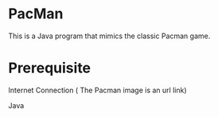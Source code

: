 # PacMan
This is a Java program that mimics the classic Pacman game.

# Prerequisite
Internet Connection ( The Pacman image is an url link)

Java 
